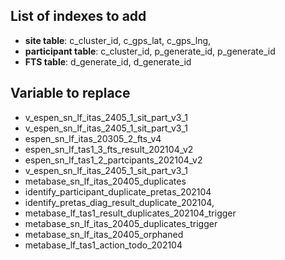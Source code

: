 ## List of indexes to add

- **site table**: c_cluster_id, c_gps_lat, c_gps_lng,
- **participant table**: c_cluster_id, p_generate_id, p_generate_id
- **FTS table**: d_generate_id, d_generate_id

## Variable to replace

- v_espen_sn_lf_itas_2405_1_sit_part_v3_1
- v_espen_sn_lf_itas_2405_1_sit_part_v3_1
- espen_sn_lf_itas_20305_2_fts_v4
- espen_sn_lf_tas1_3_fts_result_202104_v2
- espen_sn_lf_tas1_2_partcipants_202104_v2
- v_espen_sn_lf_itas_2405_1_sit_part_v3_1
- metabase_sn_lf_itas_20405_duplicates
- identify_participant_duplicate_pretas_202104
- identify_pretas_diag_result_duplicate_202104,
- metabase_lf_tas1_result_duplicates_202104_trigger
- metabase_sn_lf_itas_20405_duplicates_trigger
- metabase_sn_lf_itas_20405_orphaned
- metabase_lf_tas1_action_todo_202104
